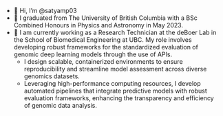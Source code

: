 - 👋 Hi, I’m @satyamp03
- 🏫 I graduated from The University of British Columbia with a BSc Combined Honours in Physics and Astronomy in May 2023.
- 👀 I am currently working as a Research Technician at the deBoer Lab in the School of Biomedical Engineering at UBC. My role involves developing robust frameworks for the standardized evaluation of genomic deep learning models through the use of APIs.
  - I design scalable, containerized environments to ensure reproducibility and streamline model assessment across diverse genomics datasets.
  - Leveraging high-performance computing resources, I develop automated pipelines that integrate predictive models with robust evaluation frameworks, enhancing the transparency and efficiency of genomic data analysis.

<!---
satyamp03/satyamp03 is a ✨ special ✨ repository because its `README.md` (this file) appears on your GitHub profile.
You can click the Preview link to take a look at your changes.
--->
